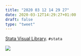 ```yaml
---
title: "2020 03 12 14 29 27"
date: 2020-03-12T14:29:27+01:00
draft: false
type: "tweet"
---
```


[Stata Visual Library](https://worldbank.github.io/Stata-IE-Visual-Library/). `#stata`

![](/img/2020-03-12-14-32-12.png)
